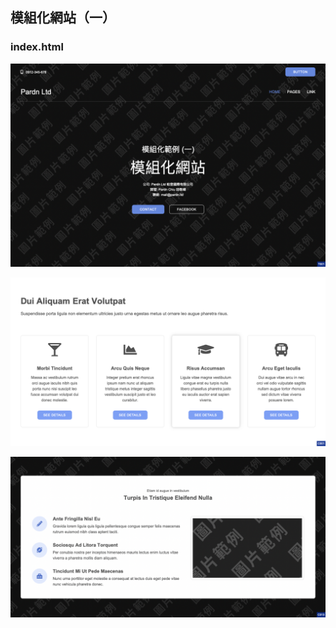 ## 模組化網站（一）

### index.html

![T001](./image/T001.png)

![C001](./image/C001.png)

![C013](./image/C013.png)
